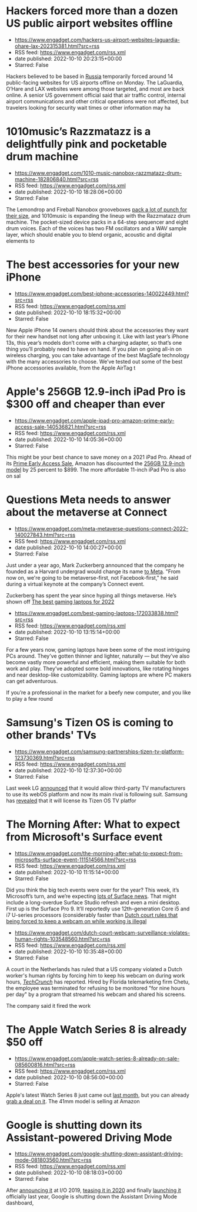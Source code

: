 # Hackers forced more than a dozen US public airport websites offline
 - https://www.engadget.com/hackers-us-airport-websites-laguardia-ohare-lax-202315381.html?src=rss
 - RSS feed: https://www.engadget.com/rss.xml
 - date published: 2022-10-10 20:23:15+00:00
 - Starred: False

<p>Hackers believed to be based in <a href="https://www.engadget.com/tag/russia/"><ins>Russia</ins></a> temporarily forced around 14 public-facing websites for US airports offline on Monday. The LaGuardia, O’Hare and LAX websites were among those targeted, and most are back online. A senior US government official said that air traffic control, internal airport communications and other critical operations were not affected, but travelers looking for security wait times or other information may ha

# 1010music’s Razzmatazz is a delightfully pink and pocketable drum machine
 - https://www.engadget.com/1010-music-nanobox-razzmatazz-drum-machine-182806840.html?src=rss
 - RSS feed: https://www.engadget.com/rss.xml
 - date published: 2022-10-10 18:28:06+00:00
 - Starred: False

<p>The Lemondrop and Fireball Nanobox grooveboxes <a href="https://www.engadget.com/1010-music-lemondrop-and-fireball-nanobox-synthesizer-review-130035502.html"><ins>pack a lot of punch for their size</ins></a>, and 1010music is expanding the lineup with the Razzmatazz drum machine. The pocket-sized device packs in a 64-step sequencer and eight drum voices. Each of the voices has two FM oscillators and a WAV sample layer, which should enable you to blend organic, acoustic and digital elements to

# The best accessories for your new iPhone
 - https://www.engadget.com/best-iphone-accessories-140022449.html?src=rss
 - RSS feed: https://www.engadget.com/rss.xml
 - date published: 2022-10-10 18:15:32+00:00
 - Starred: False

<p>New Apple iPhone 14 owners should think about the accessories they want for their new handset not long after unboxing it. Like with last year’s iPhone 13s, this year’s models don’t come with a charging adapter, so that’s one thing you’ll probably need to have on hand. If you plan on going all-in on wireless charging, you can take advantage of the best MagSafe technology with the many accessories to choose. We’ve tested out some of the best iPhone accessories available, from the Apple AirTag t

# Apple's 256GB 12.9-inch iPad Pro is $300 off and cheaper than ever
 - https://www.engadget.com/apple-ipad-pro-amazon-prime-early-access-sale-140536821.html?src=rss
 - RSS feed: https://www.engadget.com/rss.xml
 - date published: 2022-10-10 14:05:36+00:00
 - Starred: False

<p>This might be your best chance to save money on a 2021 iPad Pro. Ahead of its <a href="https://www.engadget.com/amazon-prime-early-access-sale-2022-everything-you-need-to-know-134524557.html">Prime Early Access Sale</a>, Amazon has discounted the <a href="https://www.amazon.com/gp/product/B0932CJZ22/ref=as_li_ss_tl?ie=UTF8&amp;linkCode=ll1&amp;tag=dealpost2022-20&amp;language=en_US"><ins>256GB 12.9-inch model</ins></a> by 25 percent to $899. The more affordable 11-inch iPad Pro is also on sal

# Questions Meta needs to answer about the metaverse at Connect
 - https://www.engadget.com/meta-metaverse-questions-connect-2022-140027843.html?src=rss
 - RSS feed: https://www.engadget.com/rss.xml
 - date published: 2022-10-10 14:00:27+00:00
 - Starred: False

<p>Just under a year ago, Mark Zuckerberg announced that the company he founded as a Harvard undergrad would change its name <a href="https://www.engadget.com/facebook-new-name-meta-182151399.html">to Meta</a>. &quot;From now on, we're going to be metaverse-first, not Facebook-first,&quot; he said during a virtual keynote at the company’s Connect event.</p><p>Zuckerberg has spent the year since hyping all things metaverse. He’s shown off <a href="https://www.engadget.com/mark-zuckerberg-thinks-t

# The best gaming laptops for 2022
 - https://www.engadget.com/best-gaming-laptops-172033838.html?src=rss
 - RSS feed: https://www.engadget.com/rss.xml
 - date published: 2022-10-10 13:15:14+00:00
 - Starred: False

<p>For a few years now, gaming laptops have been some of the most intriguing PCs around. They’ve gotten thinner and lighter, naturally — but they’ve also become vastly more powerful and efficient, making them suitable for both work and play. They’ve adopted some bold innovations, like rotating hinges and near desktop-like customizability. Gaming laptops are where PC makers can get adventurous.</p><p>If you’re a professional in the market for a beefy new computer, and you like to play a few round

# Samsung's Tizen OS is coming to other brands' TVs
 - https://www.engadget.com/samsung-partnerships-tizen-tv-platform-123730369.html?src=rss
 - RSS feed: https://www.engadget.com/rss.xml
 - date published: 2022-10-10 12:37:30+00:00
 - Starred: False

<p>Last week LG <a href="https://www.marketscreener.com/quote/stock/LG-ELECTRONICS-INC-6491575/news/LG-Electronics-Advances-Its-Smart-TV-Platform-Business-With-webOS-Hub-41937138/">announced</a> that it would allow third-party TV manufacturers to use its webOS platform and now its main rival is following suit. Samsung has <a href="https://news.samsung.com/global/samsung-tizen-os-expands-its-global-presence-with-new-licensing-partnerships">revealed</a> that it will license its Tizen OS TV platfor

# The Morning After: What to expect from Microsoft's Surface event
 - https://www.engadget.com/the-morning-after-what-to-expect-from-microsofts-surface-event-111514566.html?src=rss
 - RSS feed: https://www.engadget.com/rss.xml
 - date published: 2022-10-10 11:15:14+00:00
 - Starred: False

<p>Did you think the big tech events were over for the year? This week, it’s Microsoft’s turn, and we’re expecting <a href="https://www.engadget.com/what-to-expect-microsoft-surface-event-fall-2022-150037903.html">lots of Surface news</a>. That might include a long-overdue Surface Studio refresh and even a mini desktop. First up is the Surface Pro 9. It’ll reportedly use 12th-generation Core i5 and i7 U-series processors (considerably faster than <a href="https://www.engadget.com/microsoft-surfa

# Dutch court rules that being forced to keep a webcam on while working is illegal
 - https://www.engadget.com/dutch-court-webcam-surveillance-violates-human-rights-103548560.html?src=rss
 - RSS feed: https://www.engadget.com/rss.xml
 - date published: 2022-10-10 10:35:48+00:00
 - Starred: False

<p>A court in the Netherlands has ruled that a US company violated a Dutch worker's human rights by forcing him to keep his webcam on during work hours, <a href="https://techcrunch.com/2022/10/09/ixnay-on-the-webcams/"><em>TechCrunch</em></a> has reported. Hired by Florida telemarketing firm Chetu, the employee was terminated for refusing to be monitored &quot;for nine hours per day&quot; by a program that streamed his webcam and shared his screens.&nbsp;</p><p>The company said it fired the work

# The Apple Watch Series 8 is already $50 off
 - https://www.engadget.com/apple-watch-series-8-already-on-sale-085600816.html?src=rss
 - RSS feed: https://www.engadget.com/rss.xml
 - date published: 2022-10-10 08:56:00+00:00
 - Starred: False

<p>Apple's latest Watch Series 8 just came out <a href="https://www.engadget.com/apple-watch-series-8-specs-design-price-release-date-171513962.html">last month</a>, but you can already <a href="https://www.amazon.com/stores/page/preview?isSlp=1&amp;isPreview=1&amp;asins=B0BDHWYMNS,B0BDHF757F,B0BDHM49BJ,B0BDHHQ7P6&amp;linkCode=sl2&amp;tag=dealpost2022-20&amp;linkId=80324629b34b7ced8728873d595a59a5&amp;language=en_US&amp;ref_=as_li_ss_tl">grab a deal on it</a>. The 41mm model is selling at Amazon

# Google is shutting down its Assistant-powered Driving Mode
 - https://www.engadget.com/google-shutting-down-assistant-driving-mode-081803560.html?src=rss
 - RSS feed: https://www.engadget.com/rss.xml
 - date published: 2022-10-10 08:18:03+00:00
 - Starred: False

<p>After <a href="https://www.engadget.com/2019-05-07-google-assistant-driving-mode-android-google-io.html">announcing it</a> at I/O 2019, <a href="https://www.engadget.com/google-assistant-driving-mode-215249421.html">teasing it in 2020</a> and finally <a href="https://9to5google.com/2021/09/12/google-assistant-driving-mode-homescreen/">launching it</a> officially last year, Google is shutting down the Assistant Driving Mode dashboard, <a href="https://9to5google.com/2022/10/07/google-assistant
